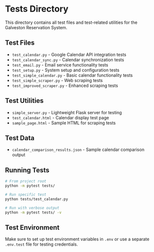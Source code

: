 # Tests Directory

This directory contains all test files and test-related utilities for the Galveston Reservation System.

## Test Files

- `test_calendar.py` - Google Calendar API integration tests
- `test_calendar_sync.py` - Calendar synchronization tests  
- `test_email.py` - Email service functionality tests
- `test_setup.py` - System setup and configuration tests
- `test_simple_calendar.py` - Basic calendar functionality tests
- `test_simple_scraper.py` - Web scraping tests
- `test_improved_scraper.py` - Enhanced scraping tests

## Test Utilities

- `simple_server.py` - Lightweight Flask server for testing
- `test_calendar.html` - Calendar display test page
- `sample_page.html` - Sample HTML for scraping tests

## Test Data

- `calendar_comparison_results.json` - Sample calendar comparison output

## Running Tests

```bash
# From project root
python -m pytest tests/

# Run specific test
python tests/test_calendar.py

# Run with verbose output
python -m pytest tests/ -v
```

## Test Environment

Make sure to set up test environment variables in `.env` or use a separate `.env.test` file for testing credentials.

